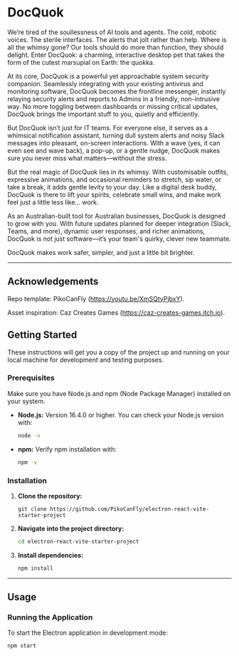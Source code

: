 # DocQuok

We’re tired of the soullessness of AI tools and agents. The cold, robotic voices. The sterile interfaces. The alerts that jolt rather than help. Where is all the whimsy gone? Our tools should do more than function, they should delight. Enter DocQuok: a charming, interactive desktop pet that takes the form of the cutest marsupial on Earth: the quokka.

At its core, DocQuok is a powerful yet approachable system security companion. Seamlessly integrating with your existing antivirus and monitoring software, DocQuok becomes the frontline messenger, instantly relaying security alerts and reports to Admins in a friendly, non-intrusive way. No more toggling between dashboards or missing critical updates, DocQuok brings the important stuff to you, quietly and efficiently.

But DocQuok isn’t just for IT teams. For everyone else, it serves as a whimsical notification assistant, turning dull system alerts and noisy Slack messages into pleasant, on-screen interactions. With a wave (yes, it can even see and wave back), a pop-up, or a gentle nudge, DocQuok makes sure you never miss what matters—without the stress.

But the real magic of DocQuok lies in its whimsy. With customisable outfits, expressive animations, and occasional reminders to stretch, sip water, or take a break, it adds gentle levity to your day. Like a digital desk buddy, DocQuok is there to lift your spirits, celebrate small wins, and make work feel just a little less like… work.

As an Australian-built tool for Australian businesses, DocQuok is designed to grow with you. With future updates planned for deeper integration (Slack, Teams, and more), dynamic user responses, and richer animations, DocQuok is not just software—it’s your team's quirky, clever new teammate.

DocQuok makes work safer, simpler, and just a little bit brighter.

---

## Acknowledgements

Repo template: PikoCanFly (https://youtu.be/XmSQtyPjbxY).

Asset inspiration: Caz Creates Games (https://caz-creates-games.itch.io).

## Getting Started

These instructions will get you a copy of the project up and running on your local machine for development and testing purposes.

### Prerequisites

Make sure you have Node.js and npm (Node Package Manager) installed on your system.

* **Node.js:** Version 16.4.0 or higher.
    You can check your Node.js version with:
    ```bash
    node -v
    ```
* **npm:**
    Verify npm installation with:
    ```bash
    npm -v
    ```

### Installation

1.  **Clone the repository:**
    ```
    git clone https://github.com/PikoCanFly/electron-react-vite-starter-project
    ```

2.  **Navigate into the project directory:**
    ```bash
    cd electron-react-vite-starter-project
    ```

3.  **Install dependencies:**
    ```bash
    npm install
    ```

---

## Usage

### Running the Application

To start the Electron application in development mode:

```bash
npm start
```
